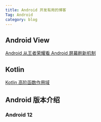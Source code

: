 ```yaml
---
title: Android 开发有用的博客
Tag: Android
category: blog
---
```


## Android View

[Android 从王者荣耀看 Android 屏幕刷新机制](https://mp.weixin.qq.com/s/sLPE-fHXCXuCgfFc8axTjA)

## Kotlin

[Kotlin 高阶函数作用域](https://juejin.cn/post/6844903608161419277)

## Android 版本介绍

### Android 12 

